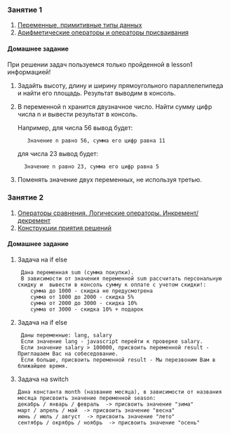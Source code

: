 ### Занятие 1
1. [Переменные, примитивные типы данных](lesson1/js/data-types.js)
2. [Арифметические операторы и операторы присваивания](lesson1/js/operators.js)

#### Домашнее задание
При решении задач пользуемся только пройденной в lesson1 информацией! 
1. Задайть высоту, длину и ширину прямоугольного параллелепипеда и найти его площадь. 
Результат выводим в консоль.
2. В переменной n хранится двузначное число. Найти сумму цифр числа n и вывести результат в консоль. 
    
    Например, для числа 56 вывод будет:
         
          Значение n равно 56, сумма его цифр равна 11
    
    для числа 23 вывод будет:
         
         Значение n равно 23, сумма его цифр равна 5
3.  Поменять значение двух переменных, не используя третью.

### Занятие 2
1. [Операторы сравнения. Логические операторы. Инкремент/декремент](lesson1/js/data-types.js)
2. [Конструкции приятия решений](lesson2/js)

#### Домашнее задание
1. Задача на if else

        Дана переменная sum (сумма покупки).
        В зависимости от значения переменной sum рассчитать персональную скидку и  вывести в консоль сумму к оплате с учетом скидки!:
           сумма до 1000 - скидка не предусмотрена
           сумма от 1000 до 2000 - скидка 5%
           сумма от 2000 до 3000 - скидка 10%
           сумма от 3000 - скидка 10% + подарок
           
2. Задача на if else

        Даны переменные: lang, salary
        Eсли значение lang - javascript перейти к проверке salary.
        Eсли значение salary > 100000, присвоить переменной result - Приглашаем Вас на собеседование.
        Eсли больше, присвоить переменной result - Мы перезвоним Вам в ближайшее время.
        
3. Задача на switch
      
       Дана константа month (название месяца), в зависимости от названия месяца присвоить значение переменной season:
       декабрь / январь / февраль  -> присвоить значение "зима"    
       март / апрель / май  -> присвоить значение "весна"    
       июнь / июль / август  -> присвоить значение "лето"    
       сентябрь / окрябрь / ноябрь  -> присвоить значение "осень"
       
